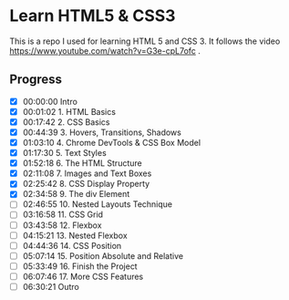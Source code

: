 # Learn HTML5 & CSS3

This is a repo I used for learning HTML 5 and CSS 3. It follows the video https://www.youtube.com/watch?v=G3e-cpL7ofc .

## Progress

- [x] 00:00:00 Intro
- [x] 00:01:02 1. HTML Basics
- [x] 00:17:42 2. CSS Basics
- [x] 00:44:39 3. Hovers, Transitions, Shadows
- [x] 01:03:10 4. Chrome DevTools & CSS Box Model
- [x] 01:17:30 5. Text Styles
- [x] 01:52:18 6. The HTML Structure
- [x] 02:11:08 7. Images and Text Boxes
- [x] 02:25:42 8. CSS Display Property
- [x] 02:34:58 9. The div Element
- [ ] 02:46:55 10. Nested Layouts Technique
- [ ] 03:16:58 11. CSS Grid
- [ ] 03:43:58 12. Flexbox
- [ ] 04:15:21 13. Nested Flexbox
- [ ] 04:44:36 14. CSS Position
- [ ] 05:07:14 15. Position Absolute and Relative
- [ ] 05:33:49 16. Finish the Project
- [ ] 06:07:46 17. More CSS Features
- [ ] 06:30:21 Outro
